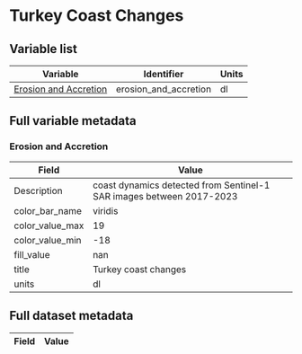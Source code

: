 # Turkey Coast Changes

## Variable list

| Variable                                          | Identifier | Units |
|---------------------------------------------------| ---- | ---- |
| [Erosion and Accretion](#erosion\_and\_accretion) | erosion\_and\_accretion | dl |

## Full variable metadata

### <a name="erosion_and_accretion"></a>Erosion and Accretion

| Field | Value |
| ---- | ---- |
| Description | coast dynamics detected from Sentinel\-1 SAR images between 2017\-2023 |
| color\_bar\_name | viridis |
| color\_value\_max | 19 |
| color\_value\_min | -18 |
| fill\_value | nan |
| title | Turkey coast changes |
| units | dl |

## <a name="full-metadata"></a>Full dataset metadata

| Field | Value |
| ---- | ---- |


